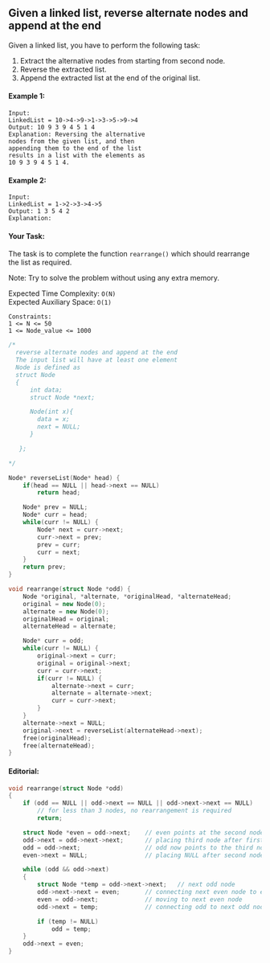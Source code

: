 ## Given a linked list, reverse alternate nodes and append at the end

Given a linked list, you have to perform the following task:

1. Extract the alternative nodes from starting from second node.
2. Reverse the extracted list.
3. Append the extracted list at the end of the original list.

#### Example 1:

```
Input:
LinkedList = 10->4->9->1->3->5->9->4
Output: 10 9 3 9 4 5 1 4
Explanation: Reversing the alternative
nodes from the given list, and then
appending them to the end of the list
results in a list with the elements as
10 9 3 9 4 5 1 4.
```

#### Example 2:

```
Input:
LinkedList = 1->2->3->4->5
Output: 1 3 5 4 2
Explanation:
```

#### Your Task:

The task is to complete the function `rearrange()` which should rearrange the list as required.

Note: Try to solve the problem without using any extra memory.

Expected Time Complexity: `O(N)`  
Expected Auxiliary Space: `O(1)`

```
Constraints:
1 <= N <= 50
1 <= Node_value <= 1000
```

```c++
/*
  reverse alternate nodes and append at the end
  The input list will have at least one element
  Node is defined as
  struct Node
  {
      int data;
      struct Node *next;

      Node(int x){
        data = x;
        next = NULL;
      }

   };

*/

Node* reverseList(Node* head) {
    if(head == NULL || head->next == NULL)
        return head;

    Node* prev = NULL;
    Node* curr = head;
    while(curr != NULL) {
        Node* next = curr->next;
        curr->next = prev;
        prev = curr;
        curr = next;
    }
    return prev;
}

void rearrange(struct Node *odd) {
    Node *original, *alternate, *originalHead, *alternateHead;
    original = new Node(0);
    alternate = new Node(0);
    originalHead = original;
    alternateHead = alternate;

    Node* curr = odd;
    while(curr != NULL) {
        original->next = curr;
        original = original->next;
        curr = curr->next;
        if(curr != NULL) {
            alternate->next = curr;
            alternate = alternate->next;
            curr = curr->next;
        }
    }
    alternate->next = NULL;
    original->next = reverseList(alternateHead->next);
    free(originalHead);
    free(alternateHead);
}
```

#### Editorial:

```c++
void rearrange(struct Node *odd)
{
    if (odd == NULL || odd->next == NULL || odd->next->next == NULL)
        // for less than 3 nodes, no rearrangement is required
        return;

    struct Node *even = odd->next;    // even points at the second node
    odd->next = odd->next->next;      // placing third node after first
    odd = odd->next;                  // odd now points to the third node
    even->next = NULL;                // placing NULL after second node

    while (odd && odd->next)
    {
        struct Node *temp = odd->next->next;   // next odd node
        odd->next->next = even;       // connecting next even node to even
        even = odd->next;             // moving to next even node
        odd->next = temp;             // connecting odd to next odd node

        if (temp != NULL)
            odd = temp;
    }
    odd->next = even;
}
```
